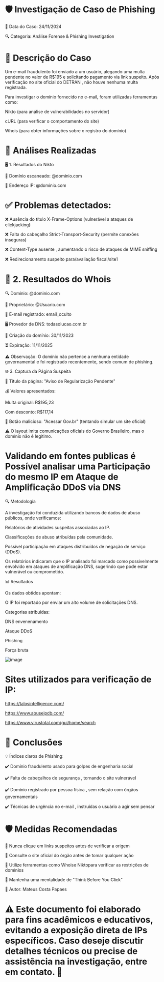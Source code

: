 # 🛡️ Investigação de Caso de Phishing

📅 Data do Caso: 24/11/2024

🔍 Categoria: Análise Forense & Phishing Investigation

# 📌 Descrição do Caso
Um e-mail fraudulento foi enviado a um usuário, alegando uma multa pendente no valor de R$195 e solicitando pagamento via link suspeito. Após verificação no site oficial do DETRAN , não houve nenhuma multa registrada.

Para investigar o domínio fornecido no e-mail, foram utilizadas ferramentas como:

Nikto (para análise de vulnerabilidades no servidor)

cURL (para verificar o comportamento do site)

Whois (para obter informações sobre o registro do domínio)

# 🔎 Análises Realizadas

🖥️ 1. Resultados do Nikto

🔗 Domínio escaneado: @dominio.com

📍 Endereço IP: @dominio.com

# ✅ Problemas detectados:

❌ Ausência do título X-Frame-Options (vulnerável a ataques de clickjacking)

❌ Falta do cabeçalho Strict-Transport-Security (permite conexões inseguras)

❌ Content-Type ausente , aumentando o risco de ataques de MIME sniffing

❌ Redirecionamento suspeito para/avaliação fiscal/site1

# 📄 2. Resultados do Whois

🔍 Domínio: @dominio.com

👤 Proprietário: @Usuario.com

📧 E-mail registrado: email_oculto

🖥️ Provedor de DNS: todasolucao.com.br

📅 Criação do domínio: 30/11/2023

⏳ Expiração: 11/11/2025

⚠ Observação: O domínio não pertence a nenhuma entidade governamental e foi registrado recentemente, sendo comum de phishing.

🌐 3. Captura da Página Suspeita

📌 Título da página: "Aviso de Regularização Pendente"

💰 Valores apresentados:

Multa original: R$195,23

Com desconto: R$117,14

🔗 Botão malicioso: "Acessar Gov.br" (tentando simular um site oficial)

⚠️ O layout imita comunicações oficiais do Governo Brasileiro, mas o domínio não é legítimo.

# Validando em fontes publicas é Possível analisar uma Participação do mesmo IP em Ataque de Amplificação DDoS via DNS

🔍 Metodologia

A investigação foi conduzida utilizando bancos de dados de abuso públicos, onde verificamos:

Relatórios de atividades suspeitas associadas ao IP.

Classificações de abuso atribuídas pela comunidade.

Possível participação em ataques distribuídos de negação de serviço (DDoS).

Os relatórios indicaram que o IP analisado foi marcado como possivelmente envolvido em ataques de amplificação DNS, sugerindo que pode estar vulnerável ou comprometido.

📊 Resultados

Os dados obtidos apontam:

O IP foi reportado por enviar um alto volume de solicitações DNS.

Categorias atribuídas:

DNS envenenamento

Ataque DDoS

Phishing 

Força bruta

![image](https://github.com/user-attachments/assets/99168da2-b35a-41bd-aa55-afd39d423c24)

# Sites utilizados para verificação de IP: 

https://talosintelligence.com/

https://www.abuseipdb.com/

https://www.virustotal.com/gui/home/search

# 📌 Conclusões

💡 Índices claros de Phishing:

✔️ Domínio fraudulento usado para golpes de engenharia social

✔️ Falta de cabeçalhos de segurança , tornando o site vulnerável

✔️ Domínio registrado por pessoa física , sem relação com órgãos governamentais

✔️ Técnicas de urgência no e-mail , instruídas o usuário a agir sem pensar

# 🛡️ Medidas Recomendadas

🔹 Nunca clique em links suspeitos antes de verificar a origem

🔹 Consulte o site oficial do órgão antes de tomar qualquer ação

🔹 Utilize ferramentas como Whoise Niktopara verificar as restrições de domínios

🔹 Mantenha uma mentalidade de "Think Before You Click"



📌 Autor: Mateus Costa Papaes


# ⚠️ Este documento foi elaborado para fins acadêmicos e educativos, evitando a exposição direta de IPs específicos. Caso deseje discutir detalhes técnicos ou precise de assistência na investigação, entre em contato. 🚀

